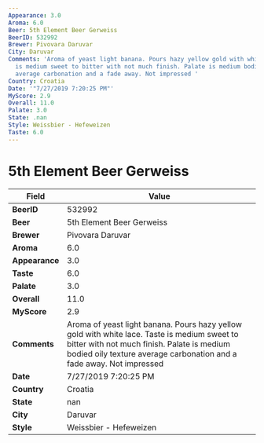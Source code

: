 ```yaml
---
Appearance: 3.0
Aroma: 6.0
Beer: 5th Element Beer Gerweiss
BeerID: 532992
Brewer: Pivovara Daruvar
City: Daruvar
Comments: 'Aroma of yeast light banana. Pours hazy yellow gold with white lace. Taste
  is medium sweet to bitter with not much finish. Palate is medium bodied oily texture
  average carbonation and a fade away. Not impressed '
Country: Croatia
Date: '"7/27/2019 7:20:25 PM"'
MyScore: 2.9
Overall: 11.0
Palate: 3.0
State: .nan
Style: Weissbier - Hefeweizen
Taste: 6.0
---
```


# 5th Element Beer Gerweiss

| Field         | Value |
|---------------|-------|
| **BeerID** | 532992 |
| **Beer** | 5th Element Beer Gerweiss |
| **Brewer** | Pivovara Daruvar |
| **Aroma** | 6.0 |
| **Appearance** | 3.0 |
| **Taste** | 6.0 |
| **Palate** | 3.0 |
| **Overall** | 11.0 |
| **MyScore** | 2.9 |
| **Comments** | Aroma of yeast light banana. Pours hazy yellow gold with white lace. Taste is medium sweet to bitter with not much finish. Palate is medium bodied oily texture average carbonation and a fade away. Not impressed  |
| **Date** | 7/27/2019 7:20:25 PM |
| **Country** | Croatia |
| **State** | nan |
| **City** | Daruvar |
| **Style** | Weissbier - Hefeweizen |

